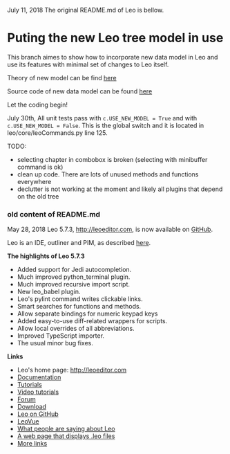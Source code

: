 July 11, 2018
The original README.md of Leo is bellow.

# Puting the new Leo tree model in use

This branch aimes to show how to incorporate new data model in Leo and use its
features with minimal set of changes to Leo itself.

Theory of new model can be find [here](https://computingart.net/category/leo.html)

Source code of new data model can be found [here](https://github.com/leo-editor/new-leo-model)

Let the coding begin!

July 30th,
All unit tests pass with `c.USE_NEW_MODEL = True` and with `c.USE_NEW_MODEL = False`.
This is the global switch and it is located in leo/core/leoCommands.py line 125.

TODO:

- selecting chapter in combobox is broken (selecting with minibuffer command is ok)
- clean up code. There are lots of unused methods and functions everywhere
- declutter is not working at the moment and likely all plugins that depend on the old tree


### old content of README.md

May 28, 2018
Leo 5.7.3, http://leoeditor.com, is now available on
[GitHub](https://github.com/leo-editor/leo-editor).

Leo is an IDE, outliner and PIM, as described [here](http://leoeditor.com/preface.html).

**The highlights of Leo 5.7.3**

- Added support for Jedi autocompletion.
- Much improved python_terminal plugin.
- Much improved recursive import script.
- New leo_babel plugin.
- Leo's pylint command writes clickable links.
- Smart searches for functions and methods.
- Allow separate bindings for numeric keypad keys
- Added easy-to-use diff-related wrappers for scripts.
- Allow local overrides of all abbreviations.
- Improved TypeScript importer.
- The usual minor bug fixes.

**Links**

- Leo's home page: http://leoeditor.com
- [Documentation](http://leoeditor.com/leo_toc.html)
- [Tutorials](http://leoeditor.com/tutorial.html)
- [Video tutorials](http://leoeditor.com/screencasts.html)
- [Forum](http://groups.google.com/group/leo-editor)
- [Download](http://sourceforge.net/projects/leo/files/)
- [Leo on GitHub](https://github.com/leo-editor/leo-editor)
- [LeoVue](https://github.com/kaleguy/leovue#leo-vue)
- [What people are saying about Leo](http://leoeditor.com/testimonials.html)
- [A web page that displays .leo files](http://leoeditor.com/load-leo.html)
- [More links](http://leoeditor.com/leoLinks.html)
